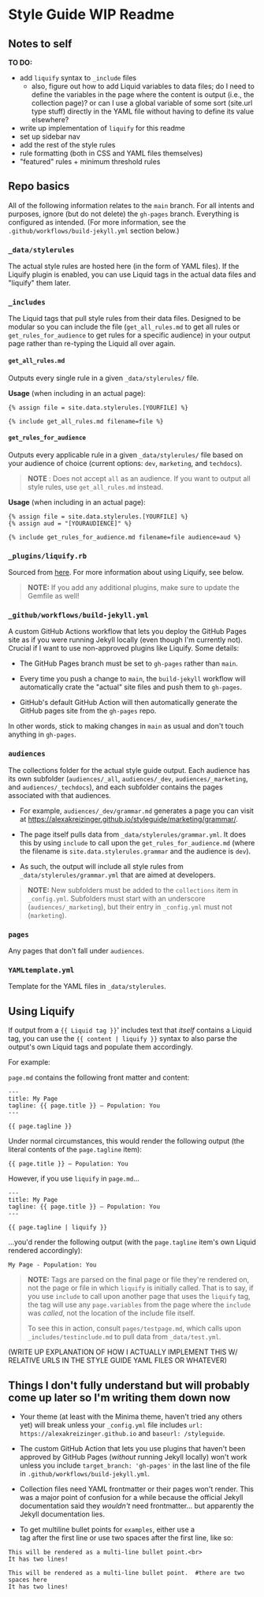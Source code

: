 # Style Guide WIP Readme

## Notes to self

**TO DO:** 
* add `liquify` syntax to `_include` files
    * also, figure out how to add Liquid variables to data files; do I need to define the variables in the page where the content is output (i.e., the collection page)? or can I use a global variable of some sort (site.url type stuff) directly in the YAML file without having to define its value elsewhere?
* write up implementation of `liquify` for this readme 
* set up sidebar nav
* add the rest of the style rules
* rule formatting (both in CSS and YAML files themselves)
* "featured" rules + minimum threshold rules

## Repo basics

All of the following information relates to the `main` branch. For all intents and purposes, ignore (but do not delete) the `gh-pages` branch. Everything is configured as intended. (For more information, see the `.github/workflows/build-jekyll.yml` section below.)

### `_data/stylerules`

The actual style rules are hosted here (in the form of YAML files). If the Liquify plugin is enabled, you can use Liquid tags in the actual data files and "liquify" them later.

### `_includes`

The Liquid tags that pull style rules from their data files. Designed to be modular so you can include the file (`get_all_rules.md` to get all rules or `get_rules_for_audience` to get rules for a specific audience) in your output page rather than re-typing the Liquid all over again.
    
#### `get_all_rules.md`
Outputs every single rule in a given `_data/stylerules/` file. 
    
**Usage** (when including in an actual page):
``` 
{% assign file = site.data.stylerules.[YOURFILE] %}

{% include get_all_rules.md filename=file %}
```

#### `get_rules_for_audience`
Outputs every applicable rule in a given `_data/stylerules/` file based on your audience of choice (current options: `dev`, `marketing`, and `techdocs`). 

> **NOTE** : Does not accept `all` as an audience. If you want to output all style rules, use `get_all_rules.md` instead.

**Usage** (when including in an actual page):
```
{% assign file = site.data.stylerules.[YOURFILE] %}
{% assign aud = "[YOURAUDIENCE]" %}

{% include get_rules_for_audience.md filename=file audience=aud %}
```             
### `_plugins/liquify.rb`

Sourced from [here](https://github.com/vividh/liquify). For more information about using Liquify, see below. 

> **NOTE:** If you add any additional plugins, make sure to update the Gemfile as well!

### `_github/workflows/build-jekyll.yml`

A custom GitHub Actions workflow that lets you deploy the GitHub Pages site as if you were running Jekyll locally (even though I'm currently not). Crucial if I want to use non-approved plugins like Liquify. Some details:

* The GitHub Pages branch must be set to `gh-pages` rather than `main`. 

* Every time you push a change to `main`, the `build-jekyll` workflow will automatically crate the "actual" site files and push them to `gh-pages`.

* GitHub's default GitHub Action will then automatically generate the GitHub pages site from the `gh-pages` repo.

In other words, stick to making changes in `main` as usual and don't touch anything in `gh-pages`. 

### `audiences`

The collections folder for the actual style guide output. Each audience has its own subfolder (`audiences/_all`, `audiences/_dev`, `audiences/_marketing`, and `audiences/_techdocs`), and each subfolder contains the pages associated with that audiences.

* For example, `audiences/_dev/grammar.md` generates a page you can visit at https://alexakreizinger.github.io/styleguide/marketing/grammar/. 

* The page itself pulls data from `_data/stylerules/grammar.yml`. It does this by using `include` to call upon the `get_rules_for_audience.md` (where the filename is `site.data.stylerules.grammar` and the audience is `dev`).

* As such, the output will include all style rules from `_data/stylerules/grammar.yml` that are aimed at developers.

> **NOTE:** New subfolders must be added to the `collections` item in `_config.yml`. Subfolders must start with an underscore (`audiences/_marketing`), but their entry in `_config.yml` must not (`marketing`).

### `pages`

Any pages that don't fall under `audiences`. 

### `YAMLtemplate.yml`

Template for the YAML files in `_data/stylerules`.

## Using Liquify

If output from a `{{ Liquid tag }}`' includes text that *itself* contains a Liquid tag, you can use the `{{ content | liquify }}` syntax to also parse the output's own Liquid tags and populate them accordingly.

For example:

`page.md` contains the following front matter and content:

```
---
title: My Page
tagline: {{ page.title }} — Population: You
---

{{ page.tagline }}
```
Under normal circumstances, this would render the following output (the literal contents of the `page.tagline` item):

`{{ page.title }} — Population: You`

However, if you use `liquify` in `page.md`...
```
---
title: My Page
tagline: {{ page.title }} — Population: You
---

{{ page.tagline | liquify }}
```
...you'd render the following output (with the `page.tagline` item's own Liquid rendered accordingly):

`My Page - Population: You`

> **NOTE:** Tags are parsed on the final page or file they're rendered on, not the page or file in which `liquify` is initially called. That is to say, if you use `include` to call upon another page that uses the `liquify` tag, the tag will use any `page.variables` from the page where the `include` was *called*, not the location of the include file itself. 
>
> To see this in action, consult `pages/testpage.md`, which calls upon `_includes/testinclude.md` to pull data from `_data/test.yml`.

(WRITE UP EXPLANATION OF HOW I ACTUALLY IMPLEMENT THIS W/ RELATIVE URLS IN THE STYLE GUIDE YAML FILES OR WHATEVER)

## Things I don't fully understand but will probably come up later so I'm writing them down now

* Your theme (at least with the Minima theme, haven't tried any others yet) will break unless your `_config.yml` file includes `url: https://alexakreizinger.github.io` and `baseurl: /styleguide`.

* The custom GitHub Action that lets you use plugins that haven't been approved by GitHub Pages (*without* running Jekyll locally) won't work unless you include `target_branch: 'gh-pages'` in the last line of the file in `.github/workflows/build-jekyll.yml`.

* Collection files need YAML frontmatter or their pages won't render. This was a major point of confusion for a while because the official Jekyll documentation said they *wouldn't* need frontmatter... but apparently the Jekyll documentation lies.

* To get multiline bullet points for `examples`, either use a <br> tag after the first line or use two spaces after the first line, like so:

```
This will be rendered as a multi-line bullet point.<br>
It has two lines!
```

```
This will be rendered as a multi-line bullet point.  #there are two spaces here
It has two lines!
```